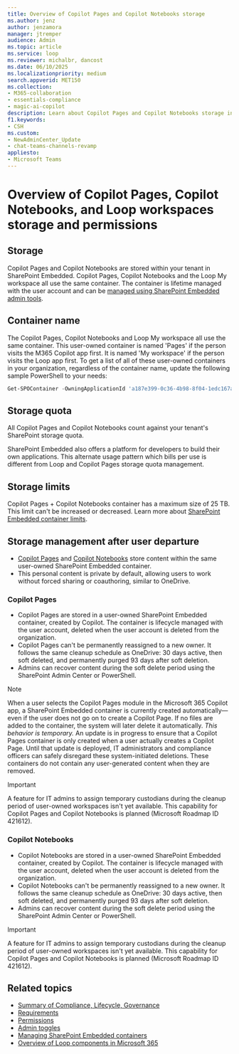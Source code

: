 ```yaml
---
title: Overview of Copilot Pages and Copilot Notebooks storage
ms.author: jenz
author: jenzamora
manager: jtremper
audience: Admin
ms.topic: article
ms.service: loop
ms.reviewer: michalbr, dancost
ms.date: 06/10/2025
ms.localizationpriority: medium
search.appverid: MET150
ms.collection: 
- M365-collaboration
- essentials-compliance
- magic-ai-copilot
description: Learn about Copilot Pages and Copilot Notebooks storage in the Microsoft 365 ecosystem.
f1.keywords:
- CSH
ms.custom: 
- NewAdminCenter_Update
- chat-teams-channels-revamp
appliesto: 
- Microsoft Teams
---
```


# Overview of Copilot Pages, Copilot Notebooks, and Loop workspaces storage and permissions

## Storage

Copilot Pages and Copilot Notebooks are stored within your tenant in SharePoint Embedded. Copilot Pages, Copilot Notebooks and the Loop My workspace all use the same container. The container is lifetime managed with the user account and can be [managed using SharePoint Embedded admin tools](/microsoft-365/loop/cpcn-loop-spe-management).

## Container name

The Copilot Pages, Copilot Notebooks and Loop My workspace all use the same container. This user-owned container is named 'Pages' if the person visits the M365 Copilot app first. It is named 'My workspace' if the person visits the Loop app first. To get a list of all of these user-owned containers in your organization, regardless of the container name, update the following sample PowerShell to your needs:

```PowerShell
Get-SPOContainer -OwningApplicationId 'a187e399-0c36-4b98-8f04-1edc167a0996' | WHERE OwnershipType -EQ 'UserOwned' | FT
```

## Storage quota

All Copilot Pages and Copilot Notebooks count against your tenant's SharePoint storage quota.

SharePoint Embedded also offers a platform for developers to build their own applications. This alternate usage pattern which bills per use is different from Loop and Copilot Pages storage quota management.

## Storage limits

Copilot Pages + Copilot Notebooks container has a maximum size of 25 TB. This limit can't be increased or decreased. Learn more about [SharePoint Embedded container limits](/sharepoint/dev/embedded/concepts/app-concepts/limits-calling).

## Storage management after user departure

- [Copilot Pages](#copilot-pages) and [Copilot Notebooks](#copilot-notebooks) store content within the same user-owned SharePoint Embedded container.
- This personal content is private by default, allowing users to work without forced sharing or coauthoring, similar to OneDrive.

### Copilot Pages

- Copilot Pages are stored in a user-owned SharePoint Embedded container, created by Copilot. The container is lifecycle managed with the user account, deleted when the user account is deleted from the organization.
- Copilot Pages can't be permanently reassigned to a new owner. It follows the same cleanup schedule as OneDrive: 30 days active, then soft deleted, and permanently purged 93 days after soft deletion.
- Admins can recover content during the soft delete period using the SharePoint Admin Center or PowerShell.

> [!NOTE]
> When a user selects the Copilot Pages module in the Microsoft 365 Copilot app, a SharePoint Embedded container is currently created automatically—even if the user does not go on to create a Copilot Page. If no files are added to the container, the system will later delete it automatically. *This behavior is temporary.* An update is in progress to ensure that a Copilot Pages container is only created when a user actually creates a Copilot Page. Until that update is deployed, IT administrators and compliance officers can safely disregard these system-initiated deletions. These containers do not contain any user-generated content when they are removed.

> [!IMPORTANT]
> A feature for IT admins to assign temporary custodians during the cleanup period of user-owned workspaces isn't yet available. This capability for Copilot Pages and Copilot Notebooks is planned (Microsoft Roadmap ID 421612).

### Copilot Notebooks

- Copilot Notebooks are stored in a user-owned SharePoint Embedded container, created by Copilot. The container is lifecycle managed with the user account, deleted when the user account is deleted from the organization.
- Copilot Notebooks can't be permanently reassigned to a new owner. It follows the same cleanup schedule as OneDrive: 30 days active, then soft deleted, and permanently purged 93 days after soft deletion.
- Admins can recover content during the soft delete period using the SharePoint Admin Center or PowerShell.

> [!IMPORTANT]
> A feature for IT admins to assign temporary custodians during the cleanup period of user-owned workspaces isn't yet available. This capability for Copilot Pages and Copilot Notebooks is planned (Microsoft Roadmap ID 421612).

## Related topics

- [Summary of Compliance, Lifecycle, Governance](/microsoft-365/loop/cpcn-compliance-summary)
- [Requirements](/microsoft-365/loop/cpcn-loop-requirements)
- [Permissions](/microsoft-365/loop/cpcn-loop-permission)
- [Admin toggles](/microsoft-365/loop/cpcn-admin-configuration)
- [Managing SharePoint Embedded containers](/microsoft-365/loop/cpcn-loop-spe-management)
- [Overview of Loop components in Microsoft 365](/microsoft-365/loop/loop-components-teams)